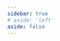 ```yaml
---
sidebar: true
# aside: 'left'
aside: false
---
```


<script setup>
    import PoetryCollection from '../../../.vitepress/theme/components/PoetryCollection.vue'
    
</script>

<PoetryCollection />
